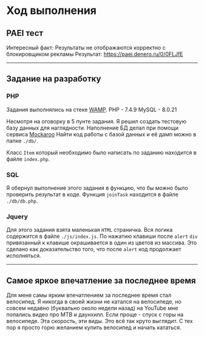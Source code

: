 # Ход выполнения

## PAEI тест

Интересный факт: Результаты не отображаются корректно с блокировщиком рекламы
Результат: <https://paei.denero.ru/0/0FLJfE>

---

## Задание на разработку

### PHP

Задания выполнялись на стеке [WAMP](https://www.wampserver.com/en/).
PHP - 7.4.9
MySQL - 8.0.21

Несмотря на оговорку в 5 пунте задания. Я решил создать тестовую базу данных для наглядности.
Наполнение БД делал при помощи сервиса [Mockaroo](https://www.mockaroo.com)
Найти код работы с базой данных и её дамп можно в папке `./db/`.

Класс `Item` который необходимо было написать по заданию находится в файле `index.php`.

### SQL

Я обернул выполнение этого задания в функцию, что бы можно было проверить результат в коде.
Функция `joinTask` находится в файле `./db/db.php`.

### Jquery

Для этого задания взята маленькая `HTML` страничка. Вся логика содержится в файле `./js/index.js`.
По нажатию клавиши после `alert` `div` привязанный к клавише окрашивается в один из цветов из массива.
Это сделано как доказательство того, что после `alert` код продолжает исполняться.

---

## Самое яркое впечатление за последнее время

Для меня самы ярким впечатлением за последнее время стал велосипед. Я никогда в своей жизни не катался на велосипеде, но совсем недавно (буквально около недели назад) на YouTube мне попались видео про MTB и даунхилл. Если проще - спуск с горы на велосипеде. Эта скорость, эти виды. Это всё так круто выглядит. С тех пор я просто горю желанием купить велосипед и начать кататься.
